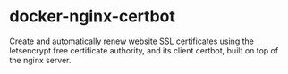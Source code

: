 # docker-nginx-certbot
Create and automatically renew website SSL certificates using the letsencrypt free certificate authority, and its client certbot, built on top of the nginx server.